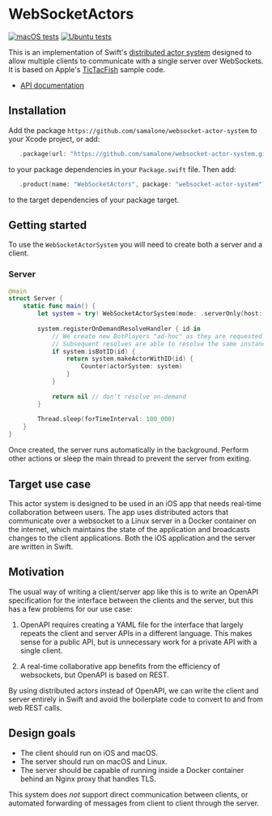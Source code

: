 # WebSocketActors

[![macOS tests](https://github.com/samalone/websocket-actor-system/actions/workflows/test-macos.yml/badge.svg)](https://github.com/samalone/websocket-actor-system/actions/workflows/test-macos.yml) [![Ubuntu tests](https://github.com/samalone/websocket-actor-system/actions/workflows/test-ubuntu.yml/badge.svg)](https://github.com/samalone/websocket-actor-system/actions/workflows/test-ubuntu.yml)

This is an implementation of Swift's
[distributed actor system](https://developer.apple.com/documentation/distributed)
designed to allow multiple clients to communicate with a single server over
WebSockets. It is based on Apple's
[TicTacFish](https://developer.apple.com/documentation/swift/tictacfish_implementing_a_game_using_distributed_actors)
sample code.

- [API documentation](https://samalone.github.io/websocket-actor-system/documentation/websocketactors/)

## Installation

Add the package `https://github.com/samalone/websocket-actor-system` to your Xcode project, or add:

```swift
   .package(url: "https://github.com/samalone/websocket-actor-system.git", branch: "main"),
```

to your package dependencies in your `Package.swift` file. Then add:

```swift
   .product(name: "WebSocketActors", package: "websocket-actor-system"),
```

to the target dependencies of your package target.

## Getting started

To use the `WebSocketActorSystem` you will need to create both a server and a client.

### Server

```swift
@main
struct Server {
    static func main() {
        let system = try! WebSocketActorSystem(mode: .serverOnly(host: "localhost", port: 8888))
        
        system.registerOnDemandResolveHandler { id in
            // We create new BotPlayers "ad-hoc" as they are requested for.
            // Subsequent resolves are able to resolve the same instance.
            if system.isBotID(id) {
                return system.makeActorWithID(id) {
                    Counter(actorSystem: system)
                }
            }
            
            return nil // don't resolve on-demand
        }
        
        Thread.sleep(forTimeInterval: 100_000)
    }
}
```

Once created, the server runs automatically in the background. Perform other actions or sleep the main thread to prevent the server from exiting.

## Target use case

This actor system is designed to be used in an iOS app that needs real-time
collaboration between users. The app uses distributed actors that communicate
over a websocket to a Linux server in a Docker container on the internet, which
maintains the state of the application and broadcasts changes to the client
applications. Both the iOS application and the server are written in Swift.

## Motivation

The usual way of writing a client/server app like this is to write an OpenAPI
specification for the interface between the clients and the server, but this has
a few problems for our use case:

1. OpenAPI requires creating a YAML file for the interface that largely repeats
   the client and server APIs in a different language. This makes sense for a
   public API, but is unnecessary work for a private API with a single client.

2. A real-time collaborative app benefits from the efficiency of websockets, but
   OpenAPI is based on REST.

By using distributed actors instead of OpenAPI, we can write the client and
server entirely in Swift and avoid the boilerplate code to convert to and from
web REST calls.

## Design goals

- The client should run on iOS and macOS.
- The server should run on macOS and Linux.
- The server should be capable of running inside a Docker container behind an
  Nginx proxy that handles TLS.

This system does _not_ support direct communication between clients, or
automated forwarding of messages from client to client through the server.
